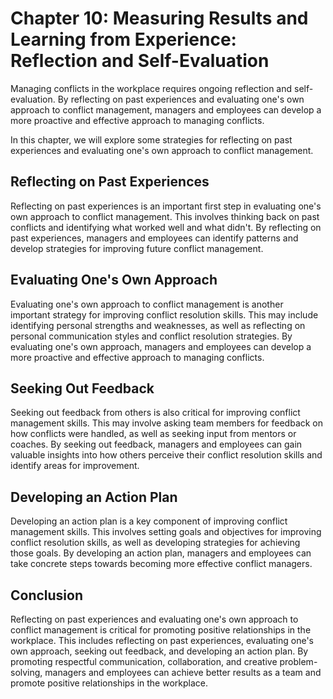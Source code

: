 Chapter 10: Measuring Results and Learning from Experience: Reflection and Self-Evaluation
==========================================================================================

Managing conflicts in the workplace requires ongoing reflection and self-evaluation. By reflecting on past experiences and evaluating one's own approach to conflict management, managers and employees can develop a more proactive and effective approach to managing conflicts.

In this chapter, we will explore some strategies for reflecting on past experiences and evaluating one's own approach to conflict management.

Reflecting on Past Experiences
------------------------------

Reflecting on past experiences is an important first step in evaluating one's own approach to conflict management. This involves thinking back on past conflicts and identifying what worked well and what didn't. By reflecting on past experiences, managers and employees can identify patterns and develop strategies for improving future conflict management.

Evaluating One's Own Approach
-----------------------------

Evaluating one's own approach to conflict management is another important strategy for improving conflict resolution skills. This may include identifying personal strengths and weaknesses, as well as reflecting on personal communication styles and conflict resolution strategies. By evaluating one's own approach, managers and employees can develop a more proactive and effective approach to managing conflicts.

Seeking Out Feedback
--------------------

Seeking out feedback from others is also critical for improving conflict management skills. This may involve asking team members for feedback on how conflicts were handled, as well as seeking input from mentors or coaches. By seeking out feedback, managers and employees can gain valuable insights into how others perceive their conflict resolution skills and identify areas for improvement.

Developing an Action Plan
-------------------------

Developing an action plan is a key component of improving conflict management skills. This involves setting goals and objectives for improving conflict resolution skills, as well as developing strategies for achieving those goals. By developing an action plan, managers and employees can take concrete steps towards becoming more effective conflict managers.

Conclusion
----------

Reflecting on past experiences and evaluating one's own approach to conflict management is critical for promoting positive relationships in the workplace. This includes reflecting on past experiences, evaluating one's own approach, seeking out feedback, and developing an action plan. By promoting respectful communication, collaboration, and creative problem-solving, managers and employees can achieve better results as a team and promote positive relationships in the workplace.
